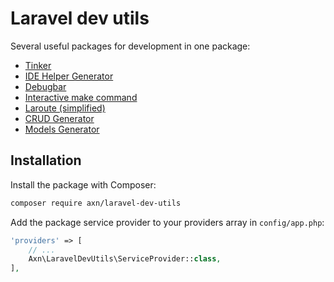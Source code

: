 Laravel dev utils
=================

Several useful packages for development in one package:

* [Tinker](https://github.com/laravel/tinker)
* [IDE Helper Generator](https://github.com/barryvdh/laravel-ide-helper)
* [Debugbar](https://github.com/barryvdh/laravel-debugbar)
* [Interactive make command](https://github.com/laracademy/interactive-make)
* [Laroute (simplified)](https://github.com/AXN-Informatique/laravel-laroute)
* [CRUD Generator](https://github.com/AXN-Informatique/laravel-crud-generator)
* [Models Generator](https://github.com/AXN-Informatique/laravel-models-generator)

Installation
------------

Install the package with Composer:

```sh
composer require axn/laravel-dev-utils
```

Add the package service provider to your providers array in `config/app.php`:

```php
'providers' => [
    // ...
    Axn\LaravelDevUtils\ServiceProvider::class,
],
```
